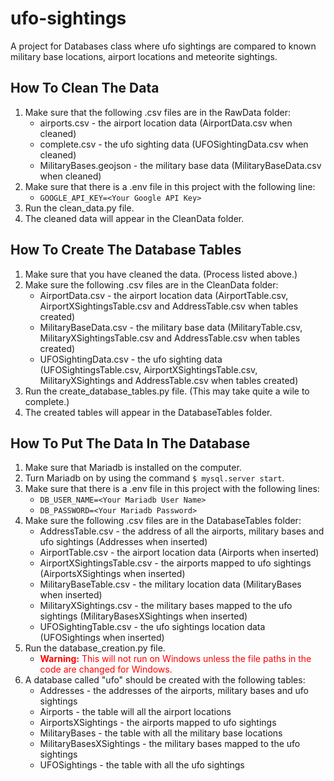 # ufo-sightings
A project for Databases class where ufo sightings are compared to known military base locations, 
airport locations and meteorite sightings.

## How To Clean The Data
1. Make sure that the following .csv files are in the RawData folder:
    * airports.csv - the airport location data (AirportData.csv when cleaned)
    * complete.csv - the ufo sighting data (UFOSightingData.csv when cleaned)
    * MilitaryBases.geojson - the military base data (MilitaryBaseData.csv when cleaned)
1. Make sure that there is a .env file in this project with the following line:
    * `GOOGLE_API_KEY=<Your Google API Key>`
1. Run the clean_data.py file.
1. The cleaned data will appear in the CleanData folder.

## How To Create The Database Tables
1. Make sure that you have cleaned the data. (Process listed above.)
1. Make sure the following .csv files are in the CleanData folder:
    * AirportData.csv - the airport location data (AirportTable.csv, AirportXSightingsTable.csv and AddressTable.csv when tables created)
    * MilitaryBaseData.csv - the military base data (MilitaryTable.csv, MilitaryXSightingsTable.csv and AddressTable.csv when tables created)
    * UFOSightingData.csv - the ufo sighting data (UFOSightingsTable.csv, AirportXSightingsTable.csv, MilitaryXSightings and AddressTable.csv when tables created)
1. Run the create_database_tables.py file. (This may take quite a wile to complete.)
1. The created tables will appear in the DatabaseTables folder.

## How To Put The Data In The Database
1. Make sure that Mariadb is installed on the computer.
1. Turn Mariadb on by using the command `$ mysql.server start`.
1. Make sure that there is a .env file in this project with the following lines:
    * `DB_USER_NAME=<Your Mariadb User Name>`
    * `DB_PASSWORD=<Your Mariadb Password>`
1. Make sure the following .csv files are in the DatabaseTables folder:
    * AddressTable.csv - the address of all the airports, military bases and ufo sightings (Addresses when inserted)
    * AirportTable.csv - the airport location data (Airports when inserted)
    * AirportXSightingsTable.csv - the airports mapped to ufo sightings (AirportsXSightings when inserted)
    * MilitaryBaseTable.csv - the military location data (MilitaryBases when inserted)
    * MilitaryXSightings.csv - the military bases mapped to the ufo sightings (MilitaryBasesXSightings when inserted)
    * UFOSightingTable.csv - the ufo sightings location data (UFOSightings when inserted)
1. Run the database_creation.py file. 
    * <span style="color:red"><strong>Warning:</strong> This will not run on Windows unless the file 
    paths in the code are changed for Windows.</span>
1. A database called "ufo" should be created with the following tables:
    * Addresses - the addresses of the airports, military bases and ufo sightings
    * Airports - the table will all the airport locations
    * AirportsXSightings - the airports mapped to ufo sightings
    * MilitaryBases - the table with all the military base locations
    * MilitaryBasesXSightings - the military bases mapped to the ufo sightings
    * UFOSightings - the table with all the ufo sightings
